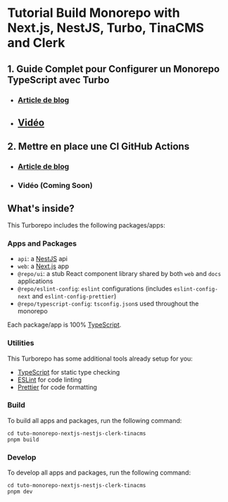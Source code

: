 # Tutorial Build Monorepo with Next.js, NestJS, Turbo, TinaCMS and Clerk

## 1. Guide Complet pour Configurer un Monorepo TypeScript avec Turbo
- ### [Article de blog](https://apprendre-la-programmation.net/guide-complet-monorepo-typescript-turbo-vercel)
- ## [Vidéo](https://www.youtube.com/watch?v=x3yTjNY4Sp8)

## 2. Mettre en place une CI GitHub Actions
- ### [Article de blog](https://apprendre-la-programmation.net/configurer-ci-github-actions)
- ### Vidéo (Coming Soon)

## What's inside?

This Turborepo includes the following packages/apps:

### Apps and Packages

- `api`: a [NestJS](https://nestjs.com) api
- `web`: a [Next.js](https://nextjs.org/) app
- `@repo/ui`: a stub React component library shared by both `web` and `docs` applications
- `@repo/eslint-config`: `eslint` configurations (includes `eslint-config-next` and `eslint-config-prettier`)
- `@repo/typescript-config`: `tsconfig.json`s used throughout the monorepo

Each package/app is 100% [TypeScript](https://www.typescriptlang.org/).

### Utilities

This Turborepo has some additional tools already setup for you:

- [TypeScript](https://www.typescriptlang.org/) for static type checking
- [ESLint](https://eslint.org/) for code linting
- [Prettier](https://prettier.io) for code formatting

### Build

To build all apps and packages, run the following command:

```
cd tuto-monorepo-nextjs-nestjs-clerk-tinacms
pnpm build
```

### Develop

To develop all apps and packages, run the following command:

```
cd tuto-monorepo-nextjs-nestjs-clerk-tinacms
pnpm dev
```
